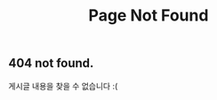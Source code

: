 ﻿---
title: "Page Not Found"
excerpt: "Page not found. Your pixels are in another canvas."
author_profile: true
permalink: /404.html
layout: single
related: false 
sitemap: false
search: false
---


## **404 not found.**
게시글 내용을 찾을 수 없습니다 :(

 